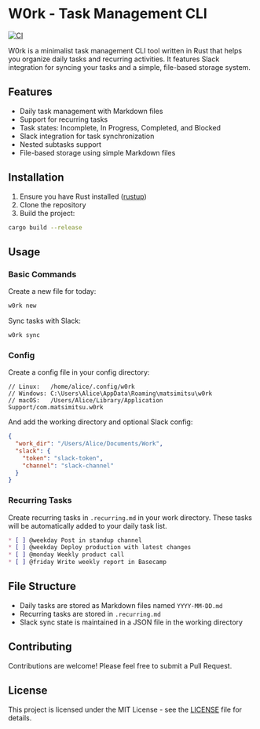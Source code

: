 # W0rk - Task Management CLI

[![CI](https://github.com/matsimitsu/w0rk/actions/workflows/ci.yml/badge.svg)](https://github.com/matsimitsu/w0rk/actions/workflows/ci.yml)

W0rk is a minimalist task management CLI tool written in Rust that helps you organize daily tasks and recurring activities. It features Slack integration for syncing your tasks and a simple, file-based storage system.

## Features

- Daily task management with Markdown files
- Support for recurring tasks
- Task states: Incomplete, In Progress, Completed, and Blocked
- Slack integration for task synchronization
- Nested subtasks support
- File-based storage using simple Markdown files

## Installation

1. Ensure you have Rust installed ([rustup](https://rustup.rs/))
2. Clone the repository
3. Build the project:

```bash
cargo build --release
```

## Usage

### Basic Commands

Create a new file for today:
```bash
w0rk new
```

Sync tasks with Slack:
```bash
w0rk sync
```

### Config

Create a config file in your config directory:

```
// Linux:   /home/alice/.config/w0rk
// Windows: C:\Users\Alice\AppData\Roaming\matsimitsu\w0rk
// macOS:   /Users/Alice/Library/Application Support/com.matsimitsu.w0rk
```

And add the working directory and optional Slack config:

```json
{
  "work_dir": "/Users/Alice/Documents/Work",
  "slack": {
    "token": "slack-token",
    "channel": "slack-channel"
  }
}
```

### Recurring Tasks

Create recurring tasks in `.recurring.md` in your work directory. These tasks will be automatically added to your daily task list.

```markdown
* [ ] @weekday Post in standup channel
* [ ] @weekday Deploy production with latest changes
* [ ] @monday Weekly product call
* [ ] @friday Write weekly report in Basecamp
```

## File Structure

- Daily tasks are stored as Markdown files named `YYYY-MM-DD.md`
- Recurring tasks are stored in `.recurring.md`
- Slack sync state is maintained in a JSON file in the working directory

## Contributing

Contributions are welcome! Please feel free to submit a Pull Request.

## License

This project is licensed under the MIT License - see the [LICENSE](LICENSE) file for details.
